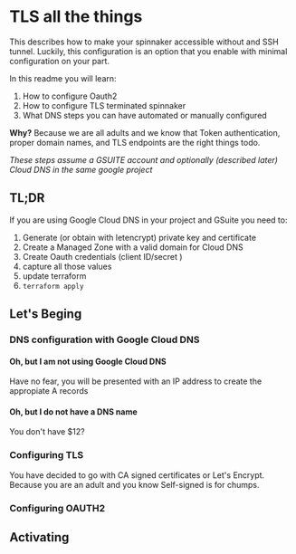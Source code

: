 # TLS all the things

This describes how to make your spinnaker accessible without and SSH tunnel. Luckily, this configuration is an option that you enable with minimal configuration on your part.

In this readme you will learn:
1. How to configure Oauth2 
2. How to configure TLS terminated spinnaker
3. What DNS steps you can have automated or manually configured

**Why?** Because we are all adults and we know that Token authentication, proper domain names, and TLS endpoints are the right things todo.


*These steps assume a GSUITE account and optionally (described later) Cloud DNS in the same google project*

## TL;DR

If you are using Google Cloud DNS in your project and GSuite you need to:
1. Generate (or obtain with letencrypt) private key and certificate
2. Create a Managed Zone with a valid domain for Cloud DNS
3. Create Oauth credentials (client ID/secret  )
4. capture all those values
5. update terraform
6. `terraform apply`


## Let's Beging
### DNS configuration with Google Cloud DNS


#### Oh, but I am not using Google Cloud DNS

Have no fear, you will be presented with an IP address to create the appropiate A records

#### Oh, but I do not have a DNS name

You don't have $12? 

### Configuring TLS


You have decided to go with CA signed certificates or Let's Encrypt. Because you are an adult and you know Self-signed is for chumps. 


### Configuring OAUTH2


## Activating 
